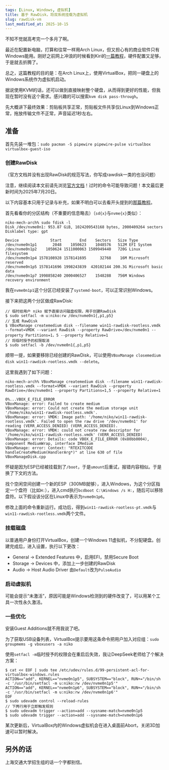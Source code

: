 ```yaml
---
tags: [Linux, Windows, 虚拟机]
title: 基于 RawDisk，将双系统挂载为虚拟机
slug: rawdisk-vm
last_modified_at: 2025-10-15
---
```


不知不觉就高考完一个多月了啊。

最近在配置新电脑，打算和往常一样用Arch Linux，但又担心有的商业软件只有Windows能用。刚好之前网上冲浪的时候看到Kiri的[一篇教程](https://kirikira.moe/post/32/)，硬件配置又足够，于是就去折腾了。

总之，这篇教程的目的是：在Arch Linux上，使用VirtualBox，把同一硬盘上的Windows系统作为虚拟机启动。

据说使用KVM的话，还可以做到直接映射整个硬盘，从而得到更好的性能，但我现在暂时没有这个需求。感兴趣的可以搜索`kvm disk pass-through`。

先大概讲下最终效果：剪贴板共享正常，剪贴板文件共享仅Linux到Windows正常，拖放传输文件不正常，声音延迟1秒左右。

## 准备

首先先装一堆包：`sudo pacman -S pipewire pipewire-pulse virtualbox virtualbox-guest-iso`

### 创建RawDisk

（官方文档并没有出现RawDisk的规范写法，你写成rawdisk一类的也没问题）

注意，继续阅读本文前请先浏览[官方文档](https://www.virtualbox.org/manual/ch09.html#rawdisk)！过时的命令可能导致问题！本文最后更新时间为2025年7月20日。

以下内容基本只用于记录与补充，如果不明白可以去看开头提到的[那篇教程](https://kirikira.moe/post/32/)。

首先看看你的分区结构（不重要的信息略去）（`sd{x}`与`nvme{x}`类似）：

```console
niko-mech-arch% sudo fdisk -l
Disk /dev/nvme0n1: 953.87 GiB, 1024209543168 bytes, 2000409264 sectors
Disklabel type: gpt

Device              Start        End    Sectors   Size Type
/dev/nvme0n1p1       2048    1050623    1048576   512M EFI System
/dev/nvme0n1p2    1050624 1511000063 1509949440   720G Linux filesystem
/dev/nvme0n1p4 1578108928 1578141695      32768    16M Microsoft reserved
/dev/nvme0n1p5 1578141696 1998243839  420102144 200.3G Microsoft basic data
/dev/nvme0n1p7 1998858240 2000406527    1548288   756M Windows recovery environment
```

我在`nvme0n1p1`这个分区已经安装了`systemd-boot`，可以正常识别Windows。

接下来把这两个分区做成RawDisk:

```console
// 临时给用户 niko 赋予直接访问磁盘权限，用于创建RawDisk
$ sudo setfacl -m u:niko:rw /dev/nvme0n1{,p1,p5}
// 生成 RawDisk
$ VBoxManage createmedium disk --filename win11-rawdisk-rootless.vmdk --format=VMDK --variant RawDisk --property RawDrive=/dev/nvme0n1 --property Partitions=1，5 --property Relative=1
// 将临时授予的权限取消
$ sudo setfacl -b /dev/nvme0n1{,p1,p5}
```

顺带一提，如果要移除已经创建的RawDisk，可以使用`VBoxManage closemedium disk win11-rawdisk-rootless.vmdk --delete`。

这里我遇到了如下问题：

```console
niko-mech-arch% VBoxManage createmedium disk --filename win11-rawdisk-rootless.vmdk --format=VMDK --variant RawDisk --property RawDrive=/dev/nvme0n1 --property Partitions=1,5 --property Relative=1

0%...VBOX_E_FILE_ERROR
VBoxManage: error: Failed to create medium
VBoxManage: error: Could not create the medium storage unit '/home/niko/win11-rawdisk-rootless.vmdk'.
VBoxManage: error: VMDK: Image path: '/home/niko/win11-rawdisk-rootless.vmdk'. Failed to open the raw drive '/dev/nvme0n1' for reading (VERR_ACCESS_DENIED) (VERR_ACCESS_DENIED).
VBoxManage: error: VMDK: could not create raw descriptor for '/home/niko/win11-rawdisk-rootless.vmdk' (VERR_ACCESS_DENIED)
VBoxManage: error: Details: code VBOX_E_FILE_ERROR (0x80bb0004), component MediumWrap, interface IMedium
VBoxManage: error: Context: "RTEXITCODE handleCreateMedium(HandlerArg*)" at line 630 of file VBoxManageDisk.cpp
```

怀疑是因为ESP已经被挂载到了`/boot`，于是`umount`后重试，报错内容相似。于是换了下文的方法。

找个空闲空间创建一个新的ESP（300MB就够），进入Windows，为这个分区指定一个盘符（比如`H:`），进入cmd执行`bcdboot C:\Windows /s H:`，随后可以移除盘符。以下假设该分区在Linux中表示为`nvme0n1p6`。

修改上面的命令重新运行。成功后，得到`win11-rawdisk-rootless-pt.vmdk`与`win11-rawdisk-rootless.vmdk`两个文件。

### 挂载磁盘

以普通用户身份打开VirtualBox，创建一个Windows 11虚拟机，不分配硬盘。创建完成后，进入设置，执行以下更改：

- General -> Extended Features 中，启用EFI，禁用Secure Boot
- Storage -> Devices 中，添加上一步创建的RawDisk
- Audio -> Host Audio Driver 由`Default`改为`PulseAudio`

### 启动虚拟机

可能会提示“未激活”，原因可能是Windows检测到的硬件改变了，可以用某个工具一次性永久激活。

### 一些优化

安装Guest Additions就不用我说了吧。

为了获取USB设备列表，VirtualBox提示要用这条命令把用户加入对应组：`sudo groupmems -g vboxusers -a niko`

使用`setfacl -m`临时授予的权限会在重启后失效，我让DeepSeek老师给了个解决方案：

```console
$ cat << EOF | sudo tee /etc/udev/rules.d/99-persistent-acl-for-virtualbox-windows.rules
ACTION=="add", KERNEL=="nvme0n1p5", SUBSYSTEM=="block", RUN+="/bin/sh -c '/usr/bin/setfacl -m u:niko:rw /dev/nvme0n1p5'"
ACTION=="add", KERNEL=="nvme0n1p6", SUBSYSTEM=="block", RUN+="/bin/sh -c '/usr/bin/setfacl -m u:niko:rw /dev/nvme0n1p6'"
EOF
$ sudo udevadm control --reload-rules
// 下两行用于立即触发规则
$ sudo udevadm trigger --action=add --sysname-match=nvme0n1p5
$ sudo udevadm trigger --action=add --sysname-match=nvme0n1p6
```

某次更新后，VirtualBox内的Windows虚拟机会在进入桌面前Abort，关闭3D加速可以暂时解决。

## 另外的话

上海交通大学招生组的话一个字都别信。
